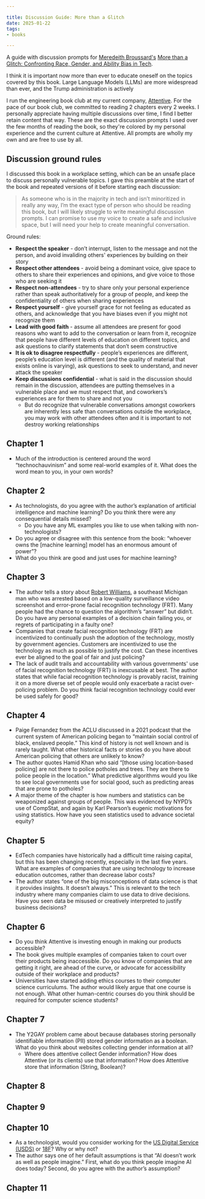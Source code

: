 ```yaml
---

title: Discussion Guide: More than a Glitch
date: 2025-01-22
tags:
- books

---
```


A guide with discussion prompts for [Meredeith Broussard's](https://meredithbroussard.com/) [More than a Glitch: Confronting Race, Gender, and Ability Bias in Tech](https://mitpress.mit.edu/9780262548328/more-than-a-glitch/).

I think it is important now more than ever to educate oneself on the topics covered by this book. Large Language Models (LLMs) are more widespread than ever, and the Trump administration is actively

I run the engineering book club at my current company, [Attentive](https://www.attentive.com/). For the pace of our book club, we committed to reading 2 chapters every 2 weeks. I personally appreciate having multiple discussions over time, I find I better retain content that way. These are the exact discussion prompts I used over the few months of reading the book, so they're colored by my personal experience and the current culture at Attentive. All prompts are wholly my own and are free to use by all.

## Discussion ground rules

I discussed this book in a workplace setting, which can be an unsafe place to discuss personally vulnerable topics. I gave this preamble at the start of the book and repeated versions of it before starting each discussion:

> As someone who is in the majority in tech and isn’t minoritized in really any way, I’m the exact type of person who should be reading this book, but I will likely struggle to write meaningful discussion prompts. I can promise to use my voice to create a safe and inclusive space, but I will need your help to create meaningful conversation.

Ground rules:

- **Respect the speaker** - don’t interrupt, listen to the message and not the person, and avoid invaliding others' experiences by building on their story
- **Respect other attendees** - avoid being a dominant voice, give space to others to share their experiences and opinions, and give voice to those who are seeking it
- **Respect non-attendees** - try to share only your personal experience rather than speak authoritatively for a group of people, and keep the confidentiality of others when sharing experiences
- **Respect yourself** - give yourself grace for not feeling as educated as others, and acknowledge that you have biases even if you might not recognize them
- **Lead with good faith** - assume all attendees are present for good reasons who want to add to the conversation or learn from it, recognize that people have different levels of education on different topics, and ask questions to clarify statements that don’t seem constructive
- **It is ok to disagree respectfully** - people’s experiences are different, people’s education level is different (and the quality of material that exists online is varying), ask questions to seek to understand, and never attack the speaker
- **Keep discussions confidential** - what is said in the discussion should remain in the discussion, attendees are putting themselves in a vulnerable place and we must respect that, and coworkers’s experiences are for them to share and not you
  - But do recognize that vulnerable conversations amongst coworkers are inherently less safe than conversations outside the workplace, you may work with other attendees often and it is important to not destroy working relationships

## Chapter 1

- Much of the introduction is centered around the word “technochauvinism” and some real-world examples of it. What does the word mean to you, in your own words?

## Chapter 2

- As technologists, do you agree with the author’s explanation of artificial intelligence and machine learning? Do you think there were any consequential details missed?
  - Do you have any ML examples you like to use when talking with non-technologists?
- Do you agree or disagree with this sentence from the book: “whoever owns the [machine learning] model has an enormous amount of power”?
- What do you think are good and just uses for machine learning?

## Chapter 3

- The author tells a story about [Robert Williams](https://www.aclumich.org/en/press-releases/farmington-hills-father-sues-detroit-police-department-wrongful-arrest-based-faulty "https://www.aclumich.org/en/press-releases/farmington-hills-father-sues-detroit-police-department-wrongful-arrest-based-faulty"), a southeast Michigan man who was arrested based on a low-quality surveillance video screenshot and error-prone facial recognition technology (FRT). Many people had the chance to question the algorithm’s “answer” but didn’t. Do you have any personal examples of a decision chain failing you, or regrets of participating in a faulty one?
- Companies that create facial recognition technology (FRT) are incentivized to continually push the adoption of the technology, mostly by government agencies. Customers are incentivized to use the technology as much as possible to justify the cost. Can these incentives ever be aligned to the goal of fair and just policing?
- The lack of audit trails and accountability with various governments' use of facial recognition technology (FRT) is inexcusable at best. The author states that while facial recognition technology is provably racist, training it on a more diverse set of people would only exacerbate a racist over-policing problem. Do you think facial recognition technology could ever be used safely for good?

## Chapter 4

- Paige Fernandez from the ACLU discussed in a 2021 podcast that the current system of American policing began to “maintain social control of black, enslaved people.” This kind of history is not well known and is rarely taught. What other historical facts or stories do you have about American policing that others are unlikely to know?
- The author quotes Hamid Khan who said “[those using location-based policing] are not there to police potholes and trees. They are there to police people in the location.” What predictive algorithms would you like to see local governments use for social good, such as predicting areas that are prone to potholes?
- A major theme of the chapter is how numbers and statistics can be weaponized against groups of people. This was evidenced by NYPD’s use of CompStat, and again by Karl Pearson’s eugenic motivations for using statistics. How have you seen statistics used to advance societal equity?

## Chapter 5

- EdTech companies have historically had a difficult time raising capital, but this has been changing recently, especially in the last five years. What are examples of companies that are using technology to increase education outcomes, rather than decrease labor costs?
- The author states “one of the big misconceptions of data science is that it provides insights. It doesn’t always.” This is relevant to the tech industry where many companies claim to use data to drive decisions. Have you seen data be misused or creatively interpreted to justify business decisions?

## Chapter 6

- Do you think Attentive is investing enough in making our products accessible?
- The book gives multiple examples of companies taken to court over their products being inaccessible. Do you know of companies that are getting it right, are ahead of the curve, or advocate for accessibility outside of their workplace and products?
- Universities have started adding ethics courses to their computer science curriculums. The author would likely argue that one course is not enough. What other human-centric courses do you think should be required for computer science students?

## Chapter 7

- The Y2GAY problem came about because databases storing personally identifiable information (PII) stored gender information as a boolean. What do you think about websites collecting gender information at all?
  - Where does attentive collect Gender information? How does Attentive (or its clients) use that information? How does Attentive store that information (String, Boolean)?

## Chapter 8

## Chapter 9

## Chapter 10

- As a technologist, would you consider working for the [US Digital Service (USDS)](https://www.usds.gov/ "https://www.usds.gov/") or [18F](https://18f.gsa.gov/ "https://18f.gsa.gov/")? Why or why not?
- The author says one of her default assumptions is that “AI doesn’t work as well as people imagine.” First, what do you think people imagine AI does today? Second, do you agree with the author’s assumption?

## Chapter 11
<!--stackedit_data:
eyJoaXN0b3J5IjpbODE4MDEzODI5LC0xMjQxMjUyNTc1XX0=
-->